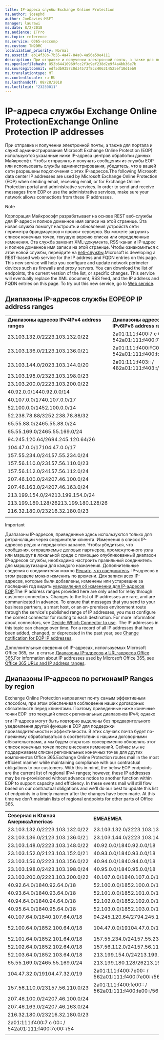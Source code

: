 ```yaml
---
title: IP-адреса службы Exchange Online Protection
ms.author: josephd
author: JoeDavies-MSFT
manager: laurawi
ms.date: 8/2/2018
ms.audience: ITPro
ms.topic: reference
ms.service: O365-seccomp
ms.custom: TN2DMC
localization_priority: Normal
ms.assetid: eb14f38b-7b55-4a47-84a0-4a56a59e4111
description: При отправке и получении электронной почты, а также для портала и служб администрирования Microsoft Exchange Online Protection (EOP) используются указанные ниже IP-адреса центров обработки данных Майкрософт. Чтобы отправлять и получать сообщения из службы EOP или использовать службы администрирования, убедитесь, что в вашей сети разрешены подключения с этих IP-адресов.
ms.openlocfilehash: 853b64410969fcc2f3c9ef238d2e9f4a4bb36e7b
ms.sourcegitcommit: edf5db9357c0d34573f8cc406314525ef10d1eb9
ms.translationtype: MT
ms.contentlocale: ru-RU
ms.lasthandoff: 08/28/2018
ms.locfileid: "23230011"
---
```

# <a name="exchange-online-protection-ip-addresses"></a><span data-ttu-id="b7110-104">IP-адреса службы Exchange Online Protection</span><span class="sxs-lookup"><span data-stu-id="b7110-104">Exchange Online Protection IP addresses</span></span>

<span data-ttu-id="b7110-p102">При отправке и получении электронной почты, а также для портала и служб администрирования Microsoft Exchange Online Protection (EOP) используются указанные ниже IP-адреса центров обработки данных Майкрософт. Чтобы отправлять и получать сообщения из службы EOP или использовать службы администрирования, убедитесь, что в вашей сети разрешены подключения с этих IP-адресов.</span><span class="sxs-lookup"><span data-stu-id="b7110-p102">The following Microsoft data center IP addresses are used by Microsoft Exchange Online Protection (EOP) when sending email, receiving email, or for Exchange Online Protection portal and administrative services. In order to send and receive messages from EOP or use the administrative services, make sure your network allows connections from these IP addresses.</span></span>
 
> [!NOTE]
> <span data-ttu-id="b7110-p103">Корпорация Майкрософт разрабатывает на основе REST веб-службы для IP-адрес и полное доменное имя записи на этой странице. Эта новая служба помогут настроить и обновления устройств сети периметра брандмауэров и прокси-серверов. Вы можете загрузить список конечных точек, текущую версию списка или определенные изменения. Эта служба заменит XML-документа, RSS-канал и IP-адрес и полное доменное имя записи на этой странице. Чтобы ознакомиться с этой новой службы, перейдите на [веб-службы](https://support.office.com/article/managing-office-365-endpoints-99cab9d4-ef59-4207-9f2b-3728eb46bf9a#webservice).</span><span class="sxs-lookup"><span data-stu-id="b7110-p103">Microsoft is developing a REST-based web service for the IP address and FQDN entries on this page. This new service will help you configure and update network perimeter devices such as firewalls and proxy servers. You can download the list of endpoints, the current version of the list, or specific changes. This service will eventually replace the XML document, RSS feed, and the IP address and FQDN entries on this page. To try out this new service, go to [Web service](https://support.office.com/article/managing-office-365-endpoints-99cab9d4-ef59-4207-9f2b-3728eb46bf9a#webservice).</span></span> 
 
## <a name="eop-ip-address-ranges"></a><span data-ttu-id="b7110-112">Диапазоны IP-адресов службы EOP</span><span class="sxs-lookup"><span data-stu-id="b7110-112">EOP IP address ranges</span></span>

||||
|:-----|:-----|:-----|
|<span data-ttu-id="b7110-113">**Диапазоны адресов IPv4**</span><span class="sxs-lookup"><span data-stu-id="b7110-113">**IPv4 address ranges**</span></span> <br/> |<span data-ttu-id="b7110-114">**Диапазоны адресов IPv6**</span><span class="sxs-lookup"><span data-stu-id="b7110-114">**IPv6 address ranges**</span></span> <br/> |
| <span data-ttu-id="b7110-115">23.103.132.0/22</span><span class="sxs-lookup"><span data-stu-id="b7110-115">23.103.132.0/22</span></span> | <span data-ttu-id="b7110-116">2a01:111:f400:7 c 00:: / 54</span><span class="sxs-lookup"><span data-stu-id="b7110-116">2a01:111:f400:7c00::/54</span></span> |
| <span data-ttu-id="b7110-117">23.103.136.0/21</span><span class="sxs-lookup"><span data-stu-id="b7110-117">23.103.136.0/21</span></span> | <span data-ttu-id="b7110-118">2a01:111:f400:FC00:: / 54</span><span class="sxs-lookup"><span data-stu-id="b7110-118">2a01:111:f400:fc00::/54</span></span> |
| <span data-ttu-id="b7110-119">23.103.144.0/20</span><span class="sxs-lookup"><span data-stu-id="b7110-119">23.103.144.0/20</span></span> | <span data-ttu-id="b7110-120">2a01:111:f403:: / 48</span><span class="sxs-lookup"><span data-stu-id="b7110-120">2a01:111:f403::/48</span></span> |
| <span data-ttu-id="b7110-121">23.103.198.0/23</span><span class="sxs-lookup"><span data-stu-id="b7110-121">23.103.198.0/23</span></span> |  |
| <span data-ttu-id="b7110-122">23.103.200.0/22</span><span class="sxs-lookup"><span data-stu-id="b7110-122">23.103.200.0/22</span></span> |  |
| <span data-ttu-id="b7110-123">40.92.0.0/14</span><span class="sxs-lookup"><span data-stu-id="b7110-123">40.92.0.0/14</span></span> |  |
| <span data-ttu-id="b7110-124">40.107.0.0/17</span><span class="sxs-lookup"><span data-stu-id="b7110-124">40.107.0.0/17</span></span> |  |
| <span data-ttu-id="b7110-125">52.100.0.0/14</span><span class="sxs-lookup"><span data-stu-id="b7110-125">52.100.0.0/14</span></span> |  |
| <span data-ttu-id="b7110-126">52.238.78.88/32</span><span class="sxs-lookup"><span data-stu-id="b7110-126">52.238.78.88/32</span></span> |  |
| <span data-ttu-id="b7110-127">65.55.88.0/24</span><span class="sxs-lookup"><span data-stu-id="b7110-127">65.55.88.0/24</span></span> |  |
| <span data-ttu-id="b7110-128">65.55.169.0/24</span><span class="sxs-lookup"><span data-stu-id="b7110-128">65.55.169.0/24</span></span> |  |
| <span data-ttu-id="b7110-129">94.245.120.64/26</span><span class="sxs-lookup"><span data-stu-id="b7110-129">94.245.120.64/26</span></span> |  |
| <span data-ttu-id="b7110-130">104.47.0.0/17</span><span class="sxs-lookup"><span data-stu-id="b7110-130">104.47.0.0/17</span></span> |  |
| <span data-ttu-id="b7110-131">157.55.234.0/24</span><span class="sxs-lookup"><span data-stu-id="b7110-131">157.55.234.0/24</span></span> |  |
| <span data-ttu-id="b7110-132">157.56.110.0/23</span><span class="sxs-lookup"><span data-stu-id="b7110-132">157.56.110.0/23</span></span> |  |
| <span data-ttu-id="b7110-133">157.56.112.0/24</span><span class="sxs-lookup"><span data-stu-id="b7110-133">157.56.112.0/24</span></span> |  |
| <span data-ttu-id="b7110-134">207.46.100.0/24</span><span class="sxs-lookup"><span data-stu-id="b7110-134">207.46.100.0/24</span></span> |  |
| <span data-ttu-id="b7110-135">207.46.163.0/24</span><span class="sxs-lookup"><span data-stu-id="b7110-135">207.46.163.0/24</span></span> |  |
| <span data-ttu-id="b7110-136">213.199.154.0/24</span><span class="sxs-lookup"><span data-stu-id="b7110-136">213.199.154.0/24</span></span> |  |
| <span data-ttu-id="b7110-137">213.199.180.128/26</span><span class="sxs-lookup"><span data-stu-id="b7110-137">213.199.180.128/26</span></span> |  |
| <span data-ttu-id="b7110-138">216.32.180.0/23</span><span class="sxs-lookup"><span data-stu-id="b7110-138">216.32.180.0/23</span></span> |  |
||||
 
> [!IMPORTANT]
> <span data-ttu-id="b7110-p104">Диапазоны IP-адресов, приведенные здесь используются только для ретрансляции через соединители клиента. Изменения в список IP-адресов редко и передаются заранее. Чтобы убедиться, что сообщения, отправляемые деловых партнеров, промежуточного узла или маршрут в локальной среде с помощью опубликованный диапазон IP-адресов службы, необходимо настроить правильный соединитель для маршрутизации для каждого назначения. Дополнительные сведения о соединителях можно [Решить, что соединитель](https://docs.microsoft.com/exchange/mail-flow-best-practices/use-connectors-to-configure-mail-flow/set-up-connectors-to-route-mail). IP-адресов в этом разделе можно изменить по времени. Для записи всех IP-адресов, которые были добавлены, изменены или устаревшие за последний год видеть [уведомления об изменении для IP-адресов EOP](change-notification-for-eop-ip-addresses.md).</span><span class="sxs-lookup"><span data-stu-id="b7110-p104">The IP address ranges provided here are only used for relay through customer connectors. Changes to the list of IP addresses are rare, and are communicated in advance. To ensure that messages that you send to your business partners, a smart host, or an on-premises environment route through the service's published range of IP addresses, you must configure the correct connector for routing to each destination. For more information about connectors, see [Decide Which Connector to use](https://docs.microsoft.com/exchange/mail-flow-best-practices/use-connectors-to-configure-mail-flow/set-up-connectors-to-route-mail).  The IP addresses in this topic can change over time. For a record of all IP addresses that have been added, changed, or deprecated in the past year, see [Change notification for EOP IP addresses](change-notification-for-eop-ip-addresses.md).</span></span> 
 
<span data-ttu-id="b7110-145">Дополнительные сведения об IP-адресах, используемых Microsoft Office 365, см. в статье [Диапазоны IP-адресов и URL-адресов Office 365](https://go.microsoft.com/fwlink/p/?LinkId=324165).</span><span class="sxs-lookup"><span data-stu-id="b7110-145">For information about IP addresses used by Microsoft Office 365, see [Office 365 URLs and IP address ranges](https://go.microsoft.com/fwlink/p/?LinkId=324165).</span></span>
 
## <a name="ip-ranges-by-region"></a><span data-ttu-id="b7110-146">Диапазоны IP-адресов по регионам</span><span class="sxs-lookup"><span data-stu-id="b7110-146">IP Ranges by region</span></span>

<span data-ttu-id="b7110-p105">Exchange Online Protection направляет почту самым эффективным способом, при этом обеспечивая соблюдение наших договорных обязательств перед клиентами. Поэтому приведенные ниже конечные точки EOP  это текущий список региональных диапазонов IPv4; однако эти IP-адреса могут быть повторно выделены без предварительного уведомления другой функции в EOP для поддержки производительности и эффективности. В этих случаях почта будет по-прежнему обрабатываться в соответствии с нашими договорными обязательствами, а мы будем стараться своевременно обновлять этот список конечных точек после внесения изменений. Сейчас мы не поддерживаем списки региональных конечных точек для других компонентов Office 365.</span><span class="sxs-lookup"><span data-stu-id="b7110-p105">Exchange Online Protection routes mail in the most efficient manner while maintaining compliance with our contractual obligations to our customers. With this in mind, the below EOP endpoints are the current list of regional IPv4 ranges; however, these IP addresses may be re-provisioned without advance notice to another function within EOP to support capacity and efficiency. In these events mail will still flow based on our contractual obligations and we'll do our best to update this list of endpoints in a timely manner after the changes have been made. At this time we don't maintain lists of regional endpoints for other parts of Office 365.</span></span>
 
||||
|:-----|:-----|:-----|
|<span data-ttu-id="b7110-151">**Северная и Южная Америка**</span><span class="sxs-lookup"><span data-stu-id="b7110-151">**Americas**</span></span> <br/> |<span data-ttu-id="b7110-152">**EMEA**</span><span class="sxs-lookup"><span data-stu-id="b7110-152">**EMEA**</span></span> <br/> |<span data-ttu-id="b7110-153">**Азиатско-Тихоокеанский регион**</span><span class="sxs-lookup"><span data-stu-id="b7110-153">**APAC**</span></span> <br/> |
| <span data-ttu-id="b7110-154">23.103.132.0/22</span><span class="sxs-lookup"><span data-stu-id="b7110-154">23.103.132.0/22</span></span> | <span data-ttu-id="b7110-155">23.103.132.0/22</span><span class="sxs-lookup"><span data-stu-id="b7110-155">23.103.132.0/22</span></span> |<span data-ttu-id="b7110-156">23.103.136.0/21</span><span class="sxs-lookup"><span data-stu-id="b7110-156">23.103.136.0/21</span></span> |
| <span data-ttu-id="b7110-157">23.103.136.0/21</span><span class="sxs-lookup"><span data-stu-id="b7110-157">23.103.136.0/21</span></span> | <span data-ttu-id="b7110-158">23.103.144.0/22</span><span class="sxs-lookup"><span data-stu-id="b7110-158">23.103.144.0/22</span></span> |<span data-ttu-id="b7110-159">23.103.152.0/22</span><span class="sxs-lookup"><span data-stu-id="b7110-159">23.103.152.0/22</span></span> |
| <span data-ttu-id="b7110-160">23.103.148.0/22</span><span class="sxs-lookup"><span data-stu-id="b7110-160">23.103.148.0/22</span></span> | <span data-ttu-id="b7110-161">40.92.0.0/18</span><span class="sxs-lookup"><span data-stu-id="b7110-161">40.92.0.0/18</span></span> |<span data-ttu-id="b7110-162">40.92.128.0/17</span><span class="sxs-lookup"><span data-stu-id="b7110-162">40.92.128.0/17</span></span> |
| <span data-ttu-id="b7110-163">23.103.152.0/21</span><span class="sxs-lookup"><span data-stu-id="b7110-163">23.103.152.0/21</span></span> | <span data-ttu-id="b7110-164">40.93.0.0/18</span><span class="sxs-lookup"><span data-stu-id="b7110-164">40.93.0.0/18</span></span> |<span data-ttu-id="b7110-165">40.93.128.0/17</span><span class="sxs-lookup"><span data-stu-id="b7110-165">40.93.128.0/17</span></span> |
| <span data-ttu-id="b7110-166">23.103.156.0/22</span><span class="sxs-lookup"><span data-stu-id="b7110-166">23.103.156.0/22</span></span> | <span data-ttu-id="b7110-167">40.94.0.0/18</span><span class="sxs-lookup"><span data-stu-id="b7110-167">40.94.0.0/18</span></span> |<span data-ttu-id="b7110-168">40.94.128.0/17</span><span class="sxs-lookup"><span data-stu-id="b7110-168">40.94.128.0/17</span></span> |
| <span data-ttu-id="b7110-169">23.103.198.0/24</span><span class="sxs-lookup"><span data-stu-id="b7110-169">23.103.198.0/24</span></span> | <span data-ttu-id="b7110-170">40.95.0.0/18</span><span class="sxs-lookup"><span data-stu-id="b7110-170">40.95.0.0/18</span></span> |<span data-ttu-id="b7110-171">40.95.128.0/17</span><span class="sxs-lookup"><span data-stu-id="b7110-171">40.95.128.0/17</span></span> |
| <span data-ttu-id="b7110-172">23.103.200.0/22</span><span class="sxs-lookup"><span data-stu-id="b7110-172">23.103.200.0/22</span></span> | <span data-ttu-id="b7110-173">40.107.0.0/18</span><span class="sxs-lookup"><span data-stu-id="b7110-173">40.107.0.0/18</span></span> |<span data-ttu-id="b7110-174">52.100.128.0/17</span><span class="sxs-lookup"><span data-stu-id="b7110-174">52.100.128.0/17</span></span> |
| <span data-ttu-id="b7110-175">40.92.64.0/18</span><span class="sxs-lookup"><span data-stu-id="b7110-175">40.92.64.0/18</span></span> | <span data-ttu-id="b7110-176">52.100.0.0/18</span><span class="sxs-lookup"><span data-stu-id="b7110-176">52.100.0.0/18</span></span> |<span data-ttu-id="b7110-177">52.101.128.0/17</span><span class="sxs-lookup"><span data-stu-id="b7110-177">52.101.128.0/17</span></span> |
| <span data-ttu-id="b7110-178">40.93.64.0/18</span><span class="sxs-lookup"><span data-stu-id="b7110-178">40.93.64.0/18</span></span> | <span data-ttu-id="b7110-179">52.101.0.0/18</span><span class="sxs-lookup"><span data-stu-id="b7110-179">52.101.0.0/18</span></span> |<span data-ttu-id="b7110-180">52.102.128.0/17</span><span class="sxs-lookup"><span data-stu-id="b7110-180">52.102.128.0/17</span></span> |
| <span data-ttu-id="b7110-181">40.94.64.0/18</span><span class="sxs-lookup"><span data-stu-id="b7110-181">40.94.64.0/18</span></span> | <span data-ttu-id="b7110-182">52.102.0.0/18</span><span class="sxs-lookup"><span data-stu-id="b7110-182">52.102.0.0/18</span></span> |<span data-ttu-id="b7110-183">52.103.128.0/17</span><span class="sxs-lookup"><span data-stu-id="b7110-183">52.103.128.0/17</span></span> |
| <span data-ttu-id="b7110-184">40.95.64.0/18</span><span class="sxs-lookup"><span data-stu-id="b7110-184">40.95.64.0/18</span></span> | <span data-ttu-id="b7110-185">52.103.0.0/18</span><span class="sxs-lookup"><span data-stu-id="b7110-185">52.103.0.0/18</span></span> |<span data-ttu-id="b7110-186">65.55.88.0/24</span><span class="sxs-lookup"><span data-stu-id="b7110-186">65.55.88.0/24</span></span> |
| <span data-ttu-id="b7110-187">40.107.64.0/18</span><span class="sxs-lookup"><span data-stu-id="b7110-187">40.107.64.0/18</span></span> | <span data-ttu-id="b7110-188">94.245.120.64/27</span><span class="sxs-lookup"><span data-stu-id="b7110-188">94.245.120.64/27</span></span> |<span data-ttu-id="b7110-189">104.47.64.0/18</span><span class="sxs-lookup"><span data-stu-id="b7110-189">104.47.64.0/18</span></span> |
| <span data-ttu-id="b7110-190">52.100.64.0/18</span><span class="sxs-lookup"><span data-stu-id="b7110-190">52.100.64.0/18</span></span> | <span data-ttu-id="b7110-191">104.47.0.0/19</span><span class="sxs-lookup"><span data-stu-id="b7110-191">104.47.0.0/19</span></span> |<span data-ttu-id="b7110-192">2a01:111:f400:7 c 00:: / 54</span><span class="sxs-lookup"><span data-stu-id="b7110-192">2a01:111:f400:7c00::/54</span></span> |
| <span data-ttu-id="b7110-193">52.101.64.0/18</span><span class="sxs-lookup"><span data-stu-id="b7110-193">52.101.64.0/18</span></span> | <span data-ttu-id="b7110-194">157.55.234.0/24</span><span class="sxs-lookup"><span data-stu-id="b7110-194">157.55.234.0/24</span></span> |  |
| <span data-ttu-id="b7110-195">52.102.64.0/18</span><span class="sxs-lookup"><span data-stu-id="b7110-195">52.102.64.0/18</span></span> | <span data-ttu-id="b7110-196">157.56.112.0/24</span><span class="sxs-lookup"><span data-stu-id="b7110-196">157.56.112.0/24</span></span> | |
| <span data-ttu-id="b7110-197">52.103.64.0/18</span><span class="sxs-lookup"><span data-stu-id="b7110-197">52.103.64.0/18</span></span> | <span data-ttu-id="b7110-198">213.199.154.0/24</span><span class="sxs-lookup"><span data-stu-id="b7110-198">213.199.154.0/24</span></span> | |
| <span data-ttu-id="b7110-199">65.55.169.0/24</span><span class="sxs-lookup"><span data-stu-id="b7110-199">65.55.169.0/24</span></span> | <span data-ttu-id="b7110-200">213.199.180.128/26</span><span class="sxs-lookup"><span data-stu-id="b7110-200">213.199.180.128/26</span></span> | |
| <span data-ttu-id="b7110-201">104.47.32.0/19</span><span class="sxs-lookup"><span data-stu-id="b7110-201">104.47.32.0/19</span></span> | <span data-ttu-id="b7110-202">2a01:111:f400:7e00:: / 56</span><span class="sxs-lookup"><span data-stu-id="b7110-202">2a01:111:f400:7e00::/56</span></span> | |
| <span data-ttu-id="b7110-203">157.56.110.0/23</span><span class="sxs-lookup"><span data-stu-id="b7110-203">157.56.110.0/23</span></span> | <span data-ttu-id="b7110-204">2a01:111:f400:fe00:: / 56</span><span class="sxs-lookup"><span data-stu-id="b7110-204">2a01:111:f400:fe00::/56</span></span> | |
| <span data-ttu-id="b7110-205">207.46.100.0/24</span><span class="sxs-lookup"><span data-stu-id="b7110-205">207.46.100.0/24</span></span> |  | |
| <span data-ttu-id="b7110-206">207.46.163.0/24</span><span class="sxs-lookup"><span data-stu-id="b7110-206">207.46.163.0/24</span></span> |  | |
| <span data-ttu-id="b7110-207">216.32.180.0/23</span><span class="sxs-lookup"><span data-stu-id="b7110-207">216.32.180.0/23</span></span> |  | |
| <span data-ttu-id="b7110-208">2a01:111:f400:7 c 00:: / 54</span><span class="sxs-lookup"><span data-stu-id="b7110-208">2a01:111:f400:7c00::/54</span></span> |  | |
||||


